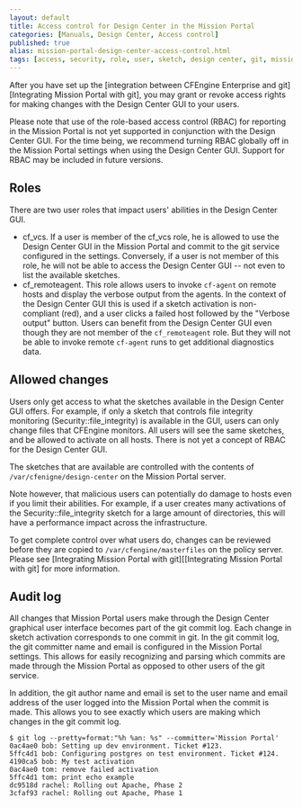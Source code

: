 ```yaml
---
layout: default
title: Access control for Design Center in the Mission Portal
categories: [Manuals, Design Center, Access control]
published: true
alias: mission-portal-design-center-access-control.html
tags: [access, security, role, user, sketch, design center, git, mission portal, enterprise, version control]
---
```


After you have set up the [integration between CFEngine Enterprise and git][Integrating Mission Portal with git],
you may grant or revoke access rights for making changes with the Design 
Center GUI to your users.

Please note that use of the role-based access control (RBAC) for reporting in the Mission Portal
is not yet supported in conjunction with the Design Center GUI. For the time being, 
we recommend turning RBAC globally off in the Mission Portal settings when using the
Design Center GUI. Support for RBAC may be included in future versions.


## Roles

There are two user roles that impact users' abilities in the Design Center GUI.

* cf_vcs. If a user is member of the cf_vcs role, he is allowed to use the Design Center GUI
in the Mission Portal and commit to the git service configured in the settings. Conversely,
if a user is not member of this role, he will not be able to access the Design Center GUI -- not
even to list the available sketches.
* cf_remoteagent. This role allows users to invoke `cf-agent` on remote hosts and display the verbose
output from the agents. In the context of the Design Center GUI this is used if a sketch activation
is non-compliant (red), and a user clicks a failed host followed by the "Verbose output" button.
Users can benefit from the Design Center GUI even though they are not member of the `cf_remoteagent` role.
But they will not be able to invoke remote `cf-agent` runs to get additional diagnostics data.


## Allowed changes

Users only get access to what the sketches available in the Design Center GUI offers. For example,
if only a sketch that controls file integrity monitoring (Security::file_integrity) is available in
the GUI, users can only change files that CFEngine monitors. All users will see the same sketches,
and be allowed to activate on all hosts. There is not yet a concept of RBAC for the Design Center GUI.

The sketches that are available are controlled with the contents of `/var/cfenigne/design-center` on the
Mission Portal server.

<!-- Please see (TODO: link to doc for creating new sketches) for more information. -->

Note however, that malicious users can potentially do damage to hosts even if you limit their
abilities. For example, if a user creates many activations of the Security::file_integrity sketch
for a large amount of directories, this will have a performance impact across the infrastructure.

To get complete control over what users do, changes can be reviewed before 
they are copied to `/var/cfengine/masterfiles` on the policy server. Please 
see [Integrating Mission Portal with git][[Integrating Mission Portal with 
git]
for more information.


## Audit log

All changes that Mission Portal users make through the Design Center graphical user interface
becomes part of the git commit log. Each change in sketch activation corresponds to one
commit in git. In the git commit log, the git committer name and email is configured
in the Mission Portal settings. This allows for easily recognizing and parsing which commits
are made through the Mission Portal as opposed to other users of the git service.

In addition, the git author name and email is set to the user name and email address of the
user logged into the Mission Portal when the commit is made. This allows you to see exactly
which users are making which changes in the git commit log.

````
$ git log --pretty=format:"%h %an: %s" --committer='Mission Portal'
0ac4ae0 bob: Setting up dev environment. Ticket #123.
5ffc4d1 bob: Configuring postgres on test environment. Ticket #124.
4190ca5 bob: My test activation
0ac4ae0 tom: remove failed activation
5ffc4d1 tom: print echo example
dc9518d rachel: Rolling out Apache, Phase 2
3cfaf93 rachel: Rolling out Apache, Phase 1
````